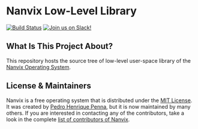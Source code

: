 Nanvix Low-Level Library
========================
[![Build
Status](https://travis-ci.com/nanvix/libnanvix.svg?branch=unstable)](https://travis-ci.com/nanvix/libnanvix)
[![Join us on
Slack!](https://img.shields.io/badge/chat-on%20Slack-e01563.svg)](https://join.slack.com/t/nanvix/shared_invite/enQtMzY2Nzg5OTQ4NTAyLTAxMmYwOGQ0ZmU2NDg2NTJiMWU1OWVkMWJhMWY4NzMzY2E1NTIyMjNiOTVlZDFmOTcyMmM2NDljMTAzOGI1NGY)

What Is This Project About?
---------------------------

This repository hosts the source tree of low-level user-space library
of the [Nanvix Operating System](https://github.com/nanvix).

License & Maintainers
---------------------

Nanvix is a free operating system that is distributed under the [MIT
License](https://raw.githubusercontent.com/nanvix/libnanvix/master/LICENSE). It was
created by [Pedro Henrique Penna](mailto:pedrohenriquepenna@gmail.com),
but it is now maintained by many others. If you are interested in
contacting any of the contributors, take a look in the complete
[list of contributors of
Nanvix](https://raw.githubusercontent.com/nanvix/people/master/CREDITS).
